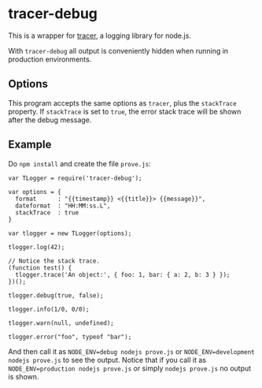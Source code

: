 # tracer-debug

This is a wrapper for [tracer](https://www.npmjs.com/package/tracer), a logging library for node.js.

With `tracer-debug` all output is conveniently hidden when running in production environments.

## Options
This program accepts the same options as `tracer`, plus the `stackTrace` property.
If `stackTrace` is set to `true`, the error stack trace will be shown after the debug message.

## Example

Do `npm install` and create the file `prove.js`:

```
var TLogger = require('tracer-debug');

var options = {
  format      : "{{timestamp}} <{{title}}> {{message}}",
  dateformat  : "HH:MM:ss.L",
  stackTrace  : true
}

var tlogger = new TLogger(options);

tlogger.log(42);

// Notice the stack trace.
(function test() {
  tlogger.trace('An object:', { foo: 1, bar: { a: 2, b: 3 } });
})();

tlogger.debug(true, false);

tlogger.info(1/0, 0/0);

tlogger.warn(null, undefined);

tlogger.error("foo", typeof "bar");
```

And then call it as `NODE_ENV=debug nodejs prove.js` or `NODE_ENV=development nodejs prove.js` to see the output.
Notice that if you call it as `NODE_ENV=production nodejs prove.js` or simply `nodejs prove.js` no output is shown.
